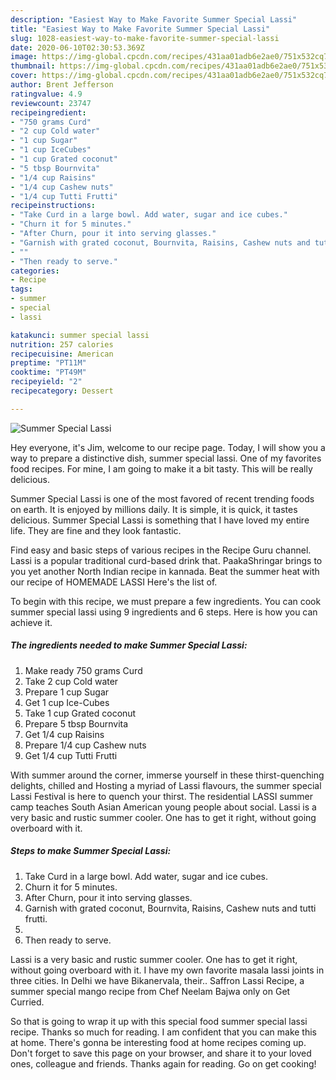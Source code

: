 ```yaml
---
description: "Easiest Way to Make Favorite Summer Special Lassi"
title: "Easiest Way to Make Favorite Summer Special Lassi"
slug: 1028-easiest-way-to-make-favorite-summer-special-lassi
date: 2020-06-10T02:30:53.369Z
image: https://img-global.cpcdn.com/recipes/431aa01adb6e2ae0/751x532cq70/summer-special-lassi-recipe-main-photo.jpg
thumbnail: https://img-global.cpcdn.com/recipes/431aa01adb6e2ae0/751x532cq70/summer-special-lassi-recipe-main-photo.jpg
cover: https://img-global.cpcdn.com/recipes/431aa01adb6e2ae0/751x532cq70/summer-special-lassi-recipe-main-photo.jpg
author: Brent Jefferson
ratingvalue: 4.9
reviewcount: 23747
recipeingredient:
- "750 grams Curd"
- "2 cup Cold water"
- "1 cup Sugar"
- "1 cup IceCubes"
- "1 cup Grated coconut"
- "5 tbsp Bournvita"
- "1/4 cup Raisins"
- "1/4 cup Cashew nuts"
- "1/4 cup Tutti Frutti"
recipeinstructions:
- "Take Curd in a large bowl. Add water, sugar and ice cubes."
- "Churn it for 5 minutes."
- "After Churn, pour it into serving glasses."
- "Garnish with grated coconut, Bournvita, Raisins, Cashew nuts and tutti frutti."
- ""
- "Then ready to serve."
categories:
- Recipe
tags:
- summer
- special
- lassi

katakunci: summer special lassi 
nutrition: 257 calories
recipecuisine: American
preptime: "PT11M"
cooktime: "PT49M"
recipeyield: "2"
recipecategory: Dessert

---
```



![Summer Special Lassi](https://img-global.cpcdn.com/recipes/431aa01adb6e2ae0/751x532cq70/summer-special-lassi-recipe-main-photo.jpg)

Hey everyone, it's Jim, welcome to our recipe page. Today, I will show you a way to prepare a distinctive dish, summer special lassi. One of my favorites food recipes. For mine, I am going to make it a bit tasty. This will be really delicious.

Summer Special Lassi is one of the most favored of recent trending foods on earth. It is enjoyed by millions daily. It is simple, it is quick, it tastes delicious. Summer Special Lassi is something that I have loved my entire life. They are fine and they look fantastic.

Find easy and basic steps of various recipes in the Recipe Guru channel. Lassi is a popular traditional curd-based drink that. PaakaShringar brings to you yet another North Indian recipe in kannada. Beat the summer heat with our recipe of HOMEMADE LASSI Here&#39;s the list of.


To begin with this recipe, we must prepare a few ingredients. You can cook summer special lassi using 9 ingredients and 6 steps. Here is how you can achieve it.

<!--inarticleads1-->

##### The ingredients needed to make Summer Special Lassi:

1. Make ready 750 grams Curd
1. Take 2 cup Cold water
1. Prepare 1 cup Sugar
1. Get 1 cup Ice-Cubes
1. Take 1 cup Grated coconut
1. Prepare 5 tbsp Bournvita
1. Get 1/4 cup Raisins
1. Prepare 1/4 cup Cashew nuts
1. Get 1/4 cup Tutti Frutti


With summer around the corner, immerse yourself in these thirst-quenching delights, chilled and Hosting a myriad of Lassi flavours, the summer special Lassi Festival is here to quench your thirst. The residential LASSI summer camp teaches South Asian American young people about social. Lassi is a very basic and rustic summer cooler. One has to get it right, without going overboard with it. 

<!--inarticleads2-->

##### Steps to make Summer Special Lassi:

1. Take Curd in a large bowl. Add water, sugar and ice cubes.
1. Churn it for 5 minutes.
1. After Churn, pour it into serving glasses.
1. Garnish with grated coconut, Bournvita, Raisins, Cashew nuts and tutti frutti.
1. 
1. Then ready to serve.


Lassi is a very basic and rustic summer cooler. One has to get it right, without going overboard with it. I have my own favorite masala lassi joints in three cities. In Delhi we have Bikanervala, their.. Saffron Lassi Recipe, a summer special mango recipe from Chef Neelam Bajwa only on Get Curried. 

So that is going to wrap it up with this special food summer special lassi recipe. Thanks so much for reading. I am confident that you can make this at home. There's gonna be interesting food at home recipes coming up. Don't forget to save this page on your browser, and share it to your loved ones, colleague and friends. Thanks again for reading. Go on get cooking!
